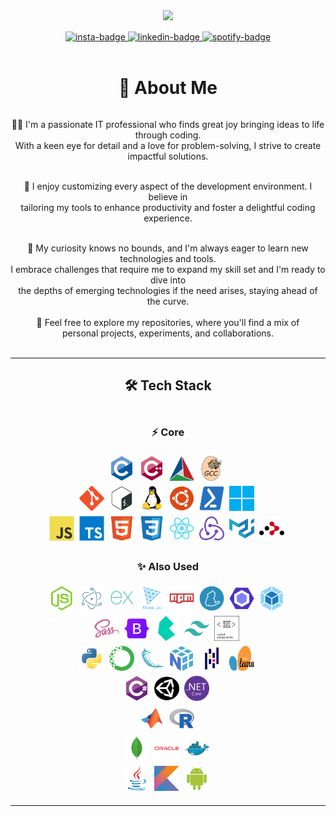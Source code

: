 <div id="header" align="center">
    <img src="https://media.giphy.com/media/v1.Y2lkPTc5MGI3NjExNnZkZDdtZnFqbDBjZmh4ZTNqZDZnd3NmOTU4cng5ZTloM3E2bHY3MSZlcD12MV9pbnRlcm5hbF9naWZfYnlfaWQmY3Q9Zw/f3iwJFOVOwuy7K6FFw/giphy.gif" width="350"/>
</div>

<div id="links" align="center" style="margin: 15px auto 0px auto;">
    <a href="https://instagram.com/alex.dele.o.o">
        <img src="https://img.shields.io/badge/Instagram-%23E4405F.svg?logo=Instagram&logoColor=white" alt="insta-badge"/>
    </a>
    <a href="https://linkedin.com/in/alexandru-delegeanu">
        <img src="https://img.shields.io/badge/LinkedIn-%230077B5.svg?logo=linkedin&logoColor=white" alt="linkedin-badge"/>
    </a>
    <a href="https://open.spotify.com/playlist/5YYqRKbgTKXAcP91Tv8r1Y?si=b957d0eb82024411">
        <img src="https://img.shields.io/badge/-Spotify-1DB954?logo=spotify&logoColor=white" alt="spotify-badge"/>
    </a>
</div>
<br />

<h1 align="center">💫 About Me</h1>

<div align="center" style="display: flex; flex-direction: column; gap: 3px;">
  <p>
    👨‍💻 I'm a passionate IT professional who finds great joy bringing ideas to life through coding. 
    <br>
    With a keen eye for detail and a love for problem-solving, I strive to create impactful solutions.
  </p>

  <p>
    👾 I enjoy customizing every aspect of the development environment. I believe in <br> tailoring my tools to enhance productivity and foster a delightful coding experience.
  </p>

  <p>
    👀 My curiosity knows no bounds, and I'm always eager to learn new technologies and tools.<br> I embrace challenges that require me to expand my skill set and I'm ready to dive into <br>the depths of emerging technologies if the need arises, staying ahead of the curve.
  </p>
🚀 Feel free to explore my repositories, where you'll find a mix of <br>personal projects, experiments, and collaborations.
</div>
<br>

<hr>

<h2 align="center">🛠️ Tech Stack</h2>

<div align="center" style="margin: 20px auto; display: flex; flex-direction: column; gap: 5px">

  <h3>⚡️ Core</h3>

  <div id="C++">
    <img src="badges/c.svg" title="C" alt="C" width="40" height="40"/>&nbsp;
    <img src="badges/cplusplus.svg" title="C++" alt="C++" width="40" height="40"/>&nbsp;
    <img src="badges/cmake.svg" title="CMake" alt="CMake" width="40" height="40"/>&nbsp;
    <img src="badges/gcc.svg" title="GCC" alt="GCC" width="40" height="40"/>&nbsp;
  </div>

  <div id="Linux-CLI">
    <img src="badges/git.svg" title="Git" alt="Git" width="40" height="40"/>&nbsp;
    <img src="badges/bash.svg" title="Bash" alt="Bash" width="40" height="40"/>&nbsp;
    <img src="badges/linux.svg" title="Linux" alt="Linux" width="40" height="40"/>&nbsp;
    <img src="badges/ubuntu.svg" title="Ubuntu" alt="Ubuntu" width="40" height="40"/>&nbsp;
    <img src="badges/powershell.svg" title="PowerShell" alt="PowerShell" width="40" height="40"/>&nbsp;
    <img src="badges/windows-11.svg" title="Windows" alt="Windows" width="40" height="40"/>&nbsp;
  </div>

  <div id="JavaScript-React">
    <img src="badges/javascript.svg" title="JavaScript" alt="JavaScript" width="40" height="40"/>&nbsp;
    <img src="badges/typescript.svg" title="TypeScript" alt="TypeScript" width="40" height="40"/>&nbsp;
    <img src="badges/html5.svg" title="HTML5" alt="HTML5" width="40" height="40"/>&nbsp;
    <img src="badges/css3.svg" title="CSS3" alt="CSS3" width="40" height="40"/>&nbsp;
    <img src="badges/react.svg" title="React" alt="React" width="40" height="40"/>&nbsp;
    <img src="badges/redux.svg" title="Redux" alt="Redux" width="40" height="40"/>&nbsp;
    <img src="badges/materialui.svg" title="MaterialUI" alt="MaterialUI" width="40" height="40"/>&nbsp;
    <img src="badges/react-router.svg" title="React Router" alt="React Router" width="40" height="40"/>&nbsp;
  </div>

  <h3>✨ Also Used</h3>

  <div id="JavaScript-Node">
    <img src="badges/nodejs.svg" title="NodeJS" alt="NodeJS" width="40" height="40"/>&nbsp;
    <img src="badges/electron.svg" title="ElectronJS" alt="ElectronJS" width="40" height="40"/>&nbsp;
    <img src="badges/express.svg" title="Express" alt="Express" width="40" height="40"/>&nbsp;
    <img src="badges/threejs.svg" title="ThreeJS" alt="ThreeJS" width="40" height="40"/>&nbsp;
    <img src="badges/npm.svg" title="NPM" alt="NPM" width="40" height="40"/>&nbsp;
    <img src="badges/yarn.svg" title="Yarn" alt="Yarn" width="40" height="40"/>&nbsp;
    <img src="badges/eslint.svg" title="Eslint" alt="Eslint" width="40" height="40"/>&nbsp;
    <img src="badges/webpack.svg" title="Webpack" alt="Webpack" width="40" height="40"/>&nbsp;
  </div>

  <div id="Styles">
    <img src="badges/sass.svg" title="Sass" alt="Sass" width="40" height="40"/>&nbsp;
    <img src="badges/bootstrap.svg" title="Bootstrap" alt="Bootstrap" width="40" height="40"/>&nbsp;
    <img src="badges/bulma.svg" title="BulmaCSS" alt="BulmaCSS" width="40" height="40"/>&nbsp;
    <img src="badges/tailwindcss.svg" title="TailwindCSS" alt="TailwindCSS" width="40" height="40"/>&nbsp;
    <img src="badges/styled-components.svg" title="StyledComponents" alt="StyledComponents" width="40" height="40"/>&nbsp;
  </div>

  <div id="Python">
    <img src="badges/python.svg" title="Python" alt="Python" width="40" height="40"/>&nbsp;
    <img src="badges/anaconda.svg" title="Anaconda" alt="Anaconda" width="40" height="40"/>&nbsp;
    <img src="badges/flask.svg" title="Flask" alt="Flask" width="40" height="40"/>&nbsp;
    <img src="badges/numpy.svg" title="NumPy" alt="NumPy" width="40" height="40"/>&nbsp;
    <img src="badges/pandas.svg" title="Pandas" alt="Pandas" width="40" height="40"/>&nbsp;
    <img src="badges/scikit-learn.svg" title="SciKit-Learn" alt="SciKit-Learn" width="40" height="40"/>&nbsp;
  </div>

  <div id="C#">
    <img src="badges/csharp.svg" title="CSharp" alt="CSharp" width="40" height="40"/>&nbsp;
    <img src="badges/unity.svg" title="Unity" alt="Unity" width="40" height="40"/>&nbsp;
    <img src="badges/dotnetcore.svg" title=".Net Core" alt=".Net Core" width="40" height="40"/>&nbsp;
  </div>

  <div id="R&Matlab">
    <img src="badges/matlab.svg" title="Matlab" alt="Matlab" width="40" height="40"/>&nbsp;
    <img src="badges/r.svg" title="R" alt="R" width="40" height="40"/>&nbsp;
  </div>
  
  <div id="Databases&Docker">
    <img src="badges/mongodb.svg" title="MongoDB" alt="MongoDB" width="40" height="40"/>&nbsp;
    <img src="badges/oracle.svg" title="OracleSQL" alt="OracleSQL" width="40" height="40"/>&nbsp;
    <img src="badges/docker.svg" title="Docker" alt="Docker" width="40" height="40"/>&nbsp;
  </div>

  <div id="Java">
    <img src="badges/java.svg" title="Java" alt="Java" width="40" height="40"/>&nbsp;
    <img src="badges/kotlin.svg" title="Kotlin" alt="Kotlin" width="40" height="40"/>&nbsp;
    <img src="badges/android.svg" title="Android" alt="Android" width="40" height="40"/>&nbsp;
  </div>
</div>

<hr>

<!-- <h2 align="center">🔥Stats</h2>

<div align="center" style="margin: 10px auto;">
  <img src="http://github-readme-streak-stats.herokuapp.com?user=TheAncientOwl&theme=dark&date_format=M%20j%5B%2C%20Y%5D" title="GitHub Streak" alt="GitHub Streak"/>
</div>

<hr> -->

<!-- <h2 align="center">💻 Work Machine</h2>

<div align="center" style="margin: 10px auto;">
  <img src="PC-Stats.png" width="450" style="border-radius: 10px">
</div>

<hr> -->
